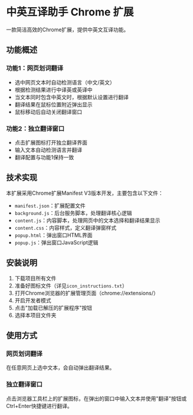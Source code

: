 # 中英互译助手 Chrome 扩展

一款简洁高效的Chrome扩展，提供中英文互译功能。

## 功能概述

### 功能1：网页划词翻译
- 选中网页文本时自动检测语言（中文/英文）
- 根据检测结果进行中译英或英译中
- 当文本同时包含中英文时，根据默认设置进行翻译
- 翻译结果在鼠标位置附近弹出显示
- 鼠标移动后自动关闭翻译窗口

### 功能2：独立翻译窗口
- 点击扩展图标打开独立翻译界面
- 输入文本自动检测语言并翻译
- 翻译配置与功能1保持一致

## 技术实现

本扩展采用Chrome扩展Manifest V3版本开发，主要包含以下文件：

- `manifest.json`：扩展配置文件
- `background.js`：后台服务脚本，处理翻译核心逻辑
- `content.js`：内容脚本，处理网页中的文本选择和翻译结果显示
- `content.css`：内容样式，定义翻译弹窗样式
- `popup.html`：弹出窗口HTML界面
- `popup.js`：弹出窗口JavaScript逻辑

## 安装说明

1. 下载项目所有文件
2. 准备好图标文件（详见`icon_instructions.txt`）
3. 打开Chrome浏览器的扩展管理页面（chrome://extensions/）
4. 开启开发者模式
5. 点击"加载已解压的扩展程序"按钮
6. 选择本项目文件夹

## 使用方式

### 网页划词翻译
在任意网页上选中文本，会自动弹出翻译结果。

### 独立翻译窗口
点击浏览器工具栏上的扩展图标，在弹出的窗口中输入文本并使用"翻译"按钮或Ctrl+Enter快捷键进行翻译。 